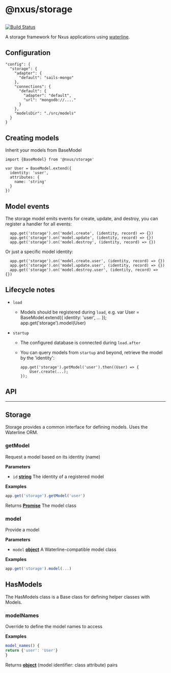 # @nxus/storage

## 

[![Build Status](https://travis-ci.org/nxus/storage.svg?branch=master)](https://travis-ci.org/nxus/storage)

A storage framework for Nxus applications using [waterline](https://github.com/balderdashy/waterline).

## Configuration

    "config": {
      "storage": {
        "adapter": {
          "default": "sails-mongo"
        },
        "connections": {
          "default": {
            "adapter": "default",
            "url": "mongodb://...."
          }
        },
        "modelsDir": "./src/models"
      }
    }

## Creating models

Inherit your models from BaseModel

    import {BaseModel} from '@nxus/storage'

    var User = BaseModel.extend({
      identity: 'user',
      attributes: {
        name: 'string'
      }
    })

## Model events

The storage model emits events for create, update, and destroy, you can register a handler for all events:

      app.get('storage').on('model.create', (identity, record) => {})
      app.get('storage').on('model.update', (identity, record) => {})
      app.get('storage').on('model.destroy', (identity, record) => {})

Or just a specific model identity:

      app.get('storage').on('model.create.user', (identity, record) => {})
      app.get('storage').on('model.update.user', (identity, record) => {})
      app.get('storage').on('model.destroy.user', (identity, record) => {})

## Lifecycle notes

-   `load`
    -   Models should be registered during `load`, e.g.
            var User = BaseModel.extend({
              identity: 'user',
              ...
            });
            app.get('storage').model(User)
-   `startup`

    -   The configured database is connected during `load.after`
    -   You can query models from `startup` and beyond, retrieve the model by the 'identity':

            app.get('storage').getModel('user').then((User) => {
                User.create(...);
            });

## API

* * *

## Storage

Storage provides a common interface for defining models.  Uses the Waterline ORM.

### getModel

Request a model based on its identity (name)

**Parameters**

-   `id` **[string](https://developer.mozilla.org/en-US/docs/Web/JavaScript/Reference/Global_Objects/String)** The identity of a registered model

**Examples**

```javascript
app.get('storage').getModel('user')
```

Returns **[Promise](https://developer.mozilla.org/en-US/docs/Web/JavaScript/Reference/Global_Objects/Promise)** The model class

### model

Provide a model

**Parameters**

-   `model` **[object](https://developer.mozilla.org/en-US/docs/Web/JavaScript/Reference/Global_Objects/Object)** A Waterline-compatible model class

**Examples**

```javascript
app.get('storage').model(...)
```

## HasModels

The HasModels class is a Base class for defining helper classes with Models.

### modelNames

Override to define the model names to access

**Examples**

```javascript
model_names() { 
return {'user': 'User'}
}
```

Returns **[object](https://developer.mozilla.org/en-US/docs/Web/JavaScript/Reference/Global_Objects/Object)** (model identifier: class attribute) pairs
